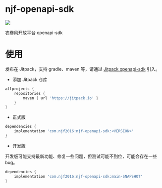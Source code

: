 # njf-openapi-sdk

[![](https://jitpack.io/v/com.njf2016/njf-openapi-sdk.svg)](https://jitpack.io/#com.njf2016/njf-openapi-sdk)

农卷风开放平台 openapi-sdk

# 使用

发布在 Jitpack，支持 gradle、maven 等，请通过 [Jitpack openapi-sdk](https://jitpack.io/#njf-dev/njf-openapi-sdk) 引入。

- 添加 Jitpack 仓库

```groovy
allprojects {
    repositories {
        maven { url 'https://jitpack.io' }
    }
}
```

- 正式版

```groovy
dependencies {
    implementation 'com.njf2016:njf-openapi-sdk:<VERSION>'
}
```

- 开发版

开发版可能支持最新功能、修复一些问题，但测试可能不到位，可能会存在一些 bug。

```groovy
dependencies {
    implementation 'com.njf2016:njf-openapi-sdk:main-SNAPSHOT'
}
```
